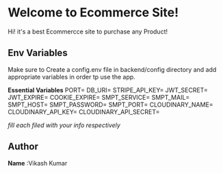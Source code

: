 # Welcome to Ecommerce Site!

Hi! it's a best Ecommercce site to purchase any Product!

## Env Variables

Make sure to Create a config.env file in backend/config directory and add appropriate variables in order tp use the app.

**Essential Variables**
PORT=
DB_URI=
STRIPE_API_KEY=
JWT_SECRET=
JWT_EXPIRE=
COOKIE_EXPIRE=
SMPT_SERVICE=
SMPT_MAIL=
SMPT_HOST=
SMPT_PASSWORD=
SMPT_PORT=
CLOUDINARY_NAME=
CLOUDINARY_API_KEY=
CLOUDINARY_API_SECRET=

_fill each filed with your info respectively_

## Author

**Name** :Vikash Kumar
